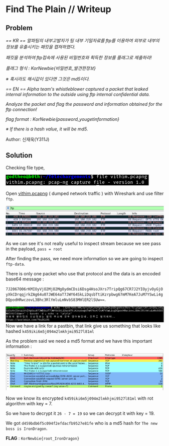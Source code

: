 # Find The Plain // Writeup

## Problem

*== KR == 알파팀의 내부고발자가 팀 내부 기밀자료를 ftp를 이용하여 외부로 내부의 정보를 유출시키는 패킷을 캡쳐하였다.*

*패킷을 분석하여 ftp접속에 사용된 비밀번호와 획득한 정보를 플래그로 제출하라!*

*플래그 형식 : KorNewbie{비밀번호_발견한정보}*

*※ 혹시라도 해시값이 있다면 그것은 md5이다.*

*== EN == Alpha team's whistleblower captured a packet that leaked internal information to the outside using ftp internal confidential data.*

*Analyze the packet and flag the password and information obtained for the ftp connection!*

*flag format : KorNewbie{password_yougetinformation}*

*※ If there is a hash value, it will be md5.*

Author: 신재욱(Y311J)

## Solution

Checking file type,

![file](./images/file.png)

Open [vithim.pcapng](https://nctf.vulnerable.kr/files/e9f451a2239ca6d6a4555ae7a3a0c64c/vithim.pcapng?token=eyJ0ZWFtX2lkIjoyMTYsInVzZXJfaWQiOjU1NSwiZmlsZV9pZCI6MTl9.XcNOHg.-o6zY1_kncoKP70PG_KWHBQ91Jw) ( dumped network traffic ) with Wireshark and use filter `ftp`.

![ftp](./images/ftp.png)

As we can see it's not really useful to inspect stream because we see pass in the payload, `pass = root`


After finding the pass, we need more information so we are going to inspect `ftp-data`.

There is only one packet who use that protocol and the data is an encoded base64 message :

`7J2067O06rKMIOyVjO2MjO2MgOydmCDsi6Dsg4HsoJXrs7TripQg67CR7J2YIOyjvOyGjOyXkCDrqqjrkZAg64u07JWE64aT7JWY64SkLiDqsbTtiKzrpbwg67mM7KeA7JuM7YSwLi4gDQpodHRwczovL3Bhc3RlYmluLmNvbS83MHlER2lSUw==`.

![link](./images/link.png)
Now we have a link for a pastbin, that link give us something that looks like hashed `k459iki6m5j094m2lmkhjmi9527l81ml`

As the problem said we need a md5 format and we have this important information :

![expert](./images/information_expert.png)

Now we know its encrypted `k459iki6m5j094m2lmkhjmi9527l81ml` with rot algorithm with key = 7.

So we have to decrypt it `26 - 7 = 19` so we can decrypt it with key = 19.

We got `d459bdb6f5c094f2efdacfb9527e81fe` who is a md5 hash for `The new boss is IronDragon`.

**FLAG** : `KorNewbie{root_IronDragon}`
